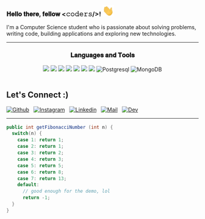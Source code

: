 ### 𝐇𝐞𝐥𝐥𝐨 𝐭𝐡𝐞𝐫𝐞, 𝐟𝐞𝐥𝐥𝐨𝐰 <𝚌𝚘𝚍𝚎𝚛𝚜/>! <img src="https://github.com/ABSphreak/ABSphreak/blob/master/gifs/Hi.gif" width="30px">

I'm a Computer Science student who is passionate about solving problems, writing code, building applications and exploring new technologies.

---
<div align="center">   
  <h3>𝐋𝐚𝐧𝐠𝐮𝐚𝐠𝐞𝐬 𝐚𝐧𝐝 𝐓𝐨𝐨𝐥𝐬 </h3> 
  <img src="https://media3.giphy.com/media/LMt9638dO8dftAjtco/200.webp?cid=ecf05e47qzdncmkkfxncku5j676ecfh10g9xgetoug67pw74&rid=200.webp&ct=s" width="50"> <img src="https://media0.giphy.com/media/ln7z2eWriiQAllfVcn/200w.webp?cid=ecf05e47evppwc94cpfmj1c3rm06yw747eok5qtgfyfk84he&rid=200w.webp&ct=s" width="50"> <img src="https://media3.giphy.com/media/kdFc8fubgS31b8DsVu/giphy.webp?cid=ecf05e47erc42k76ahya06jjjykhmwqc3miu3k48x40pb1e3&rid=giphy.webp&ct=s" width="50"> <img src="https://media4.giphy.com/media/RJzm826vu7WbJvBtxX/200.webp?cid=ecf05e47evppwc94cpfmj1c3rm06yw747eok5qtgfyfk84he&rid=200.webp&ct=s" width="50">  <img src="https://media3.giphy.com/media/IdyAQJVN2kVPNUrojM/200.webp?cid=ecf05e47qzyihmkyxe6m8rl9p82ua41vuhnypi6a6ev7dvoh&rid=200.webp&ct=s" width="50"> <img src="https://media4.giphy.com/media/kH1DBkPNyZPOk0BxrM/100.webp?cid=ecf05e4771i5lgb8yqxfc8zq30qffy3o629h8dl8j0s89nbg&rid=100.webp&ct=s" width="70"> <img src="https://media4.giphy.com/media/jnDKffgCfGYOp6cMTK/200.webp?cid=ecf05e47orr1b9hbel20d9cg77nqnm6fhs6gywlytcjexv7g&rid=200.webp&ct=s" width="50" > <img src="https://img.shields.io/badge/-black?style=flat&logo=postgresql" width="60" alt="Postgresql"> <img src="https://img.shields.io/badge/-black?style=flat&logo=mongodb&label" width="60" alt="MongoDB">
</div>
<br/>

## Let's Connect :)

[![Github](https://img.shields.io/badge/-Scarface69420-black?style=flat-square&logo=github)](https://github.com/Scarface69420) &nbsp;
[![Instagram](https://img.shields.io/badge/-fizz_nix-red?style=flat-square&logo=instagram&logoColor=white&link=https://www.instagram.com/fizz_nix)](https://www.instagram.com/fizz_nix) &nbsp;
[![Linkedin](https://img.shields.io/badge/-Nixon%20Kurian-%230077B5.svg?style=flat-square&logo=linkedin&logoColor=white&link=https://www.linkedin.com/in/nixon-kurian-5438b320b/)](https://www.linkedin.com/in/nixon-kurian-5438b320b/) &nbsp;
[![Mail](https://img.shields.io/badge/-nixonkurian.nk@gmail.com-gray?style=flat-square&logo=gmail&logoColor=red&link=https://www.linkedin.com/in/nixon-kurian-5438b320b/)](mailto:nixonkurian.nk@gmail.com) &nbsp;
[![Dev](https://img.shields.io/badge/-scarface69420-black?style=flat-square&logo=dev.to)](https://dev.to/scarface69420) 

---

<!-- ![Scarface's stats](https://github-readme-stats.vercel.app/api?username=Scarface69420&show_icons=true&theme=dark) -->

``` Java
public int getFibonacciNumber (int n) {
  switch(n) {
    case 1: return 1;
    case 2: return 1;
    case 3: return 2;
    case 4: return 3;
    case 5: return 5;
    case 6: return 8;
    case 7: return 13;
    default: 
      // good enough for the demo, lol
      return -1;
  }
}
```

<!--
**Scarface69420/Scarface69420** is a ✨ _special_ ✨ repository because its `README.md` (this file) appears on your GitHub profile.


Here are some ideas to get you started:

- 🔭 I’m currently working on ...
- 🌱 I’m currently learning ...
- 👯 I’m looking to collaborate on ...
- 🤔 I’m looking for help with ...
- 💬 Ask me about ...
- 📫 How to reach me: ...
- 😄 Pronouns: ...
- ⚡ Fun fact: ...

(https://img.shields.io/github/followers/Scarface69420?label=Follow&style=social)
<img src="https://media3.giphy.com/media/bx3Cvt88j7PtM4SOaS/200.webp?cid=ecf05e47agyes41kbucqjzoip9rzw6z2vl3ai47bfy14e04g&rid=200.webp&ct=s" width="35">
[<img align="left" alt="bilgehangecici.site" width="40px" src="https://i.pinimg.com/originals/1d/46/dd/1d46dda5b99cf1a91a1e2377fb948b36.gif" />][website]
[<img align="left" alt="bilgehangecici | LinkedIn" width="35px" src="https://i.pinimg.com/originals/de/b4/6f/deb46f02a59e3b3a2aa58fac16290d63.gif" />][linkedin]
[<img align="left" alt="bilgehangecici | Instagram" width="40px" src="https://thumbs.gfycat.com/OrnateOrneryFoal-max-1mb.gif" />][instagram]
-->
